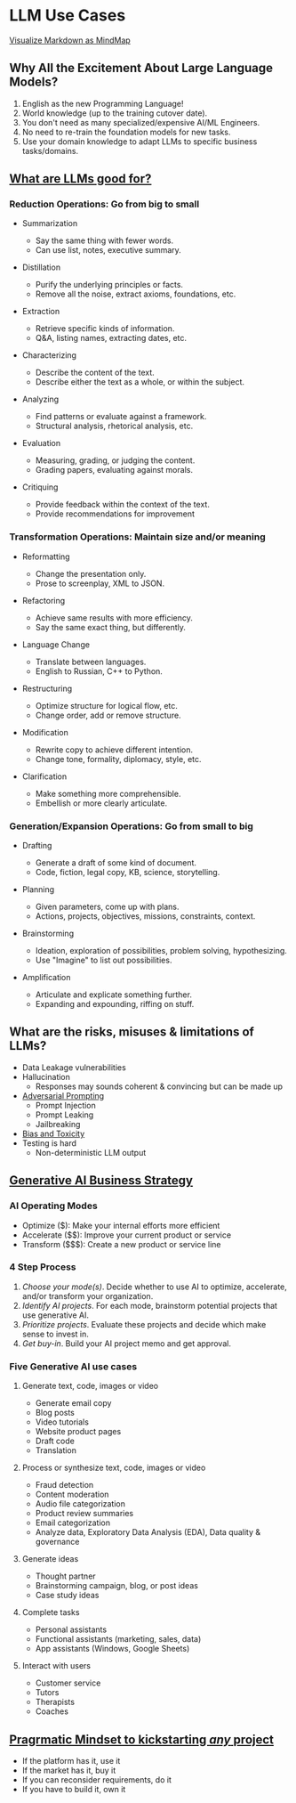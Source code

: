 # LLM Use Cases

[Visualize Markdown as MindMap](https://markmap.js.org/repl)

## Why All the Excitement About Large Language Models?

1. English as the new Programming Language!
2. World knowledge (up to the training cutover date).
3. You don't need as many specialized/expensive AI/ML Engineers.
4. No need to re-train the foundation models for new tasks.
5. Use your domain knowledge to adapt LLMs to specific business tasks/domains.

## [What are LLMs good for?](https://www.youtube.com/watch?v=aq7fnqzeaPc)

### Reduction Operations: Go from big to small

- Summarization
  - Say the same thing with fewer words.
  - Can use list, notes, executive summary.

- Distillation
  - Purify the underlying principles or facts.
  - Remove all the noise, extract axioms, foundations, etc.

- Extraction
  - Retrieve specific kinds of information.
  - Q&A, listing names, extracting dates, etc.

- Characterizing
  - Describe the content of the text.
  - Describe either the text as a whole, or within the subject.

- Analyzing
  - Find patterns or evaluate against a framework.
  - Structural analysis, rhetorical analysis, etc.

- Evaluation
  - Measuring, grading, or judging the content.
  - Grading papers, evaluating against morals.

- Critiquing
  - Provide feedback within the context of the text.
  - Provide recommendations for improvement

### Transformation Operations: Maintain size and/or meaning

- Reformatting
  - Change the presentation only.
  - Prose to screenplay, XML to JSON.

- Refactoring
  - Achieve same results with more efficiency.
  - Say the same exact thing, but differently.

- Language Change
  - Translate between languages.
  - English to Russian, C++ to Python.

- Restructuring
  - Optimize structure for logical flow, etc.
  - Change order, add or remove structure.

- Modification
  - Rewrite copy to achieve different intention.
  - Change tone, formality, diplomacy, style, etc.

- Clarification
  - Make something more comprehensible.
  - Embellish or more clearly articulate.

### Generation/Expansion Operations: Go from small to big

- Drafting
  - Generate a draft of some kind of document.
  - Code, fiction, legal copy, KB, science, storytelling.

- Planning
  - Given parameters, come up with plans.
  - Actions, projects, objectives, missions, constraints, context.

- Brainstorming
  - Ideation, exploration of possibilities, problem solving, hypothesizing.
  - Use "Imagine" to list out possibilities.

- Amplification
  - Articulate and explicate something further.
  - Expanding and expounding, riffing on stuff.

## What are the risks, misuses & limitations of LLMs?

- Data Leakage vulnerabilities
- Hallucination
  - Responses may sounds coherent & convincing but can be made up
- [Adversarial Prompting](https://www.promptingguide.ai/risks/adversarial)
  - Prompt Injection
  - Prompt Leaking
  - Jailbreaking
- [Bias and Toxicity](https://www.cs.princeton.edu/courses/archive/fall22/cos597G/lectures/lec14.pdf)
- Testing is hard
  - Non-deterministic LLM output

## [Generative AI Business Strategy](https://www.sectionschool.com/courses/generative-ai-business-strategy)

### AI Operating Modes

- Optimize ($): Make your internal efforts more efficient
- Accelerate ($$): Improve your current product or service
- Transform ($$$): Create a new product or service line

### 4 Step Process

1. *Choose your mode(s)*. Decide whether to use AI to optimize, accelerate, and/or transform your organization.
2. *Identify AI projects*. For each mode, brainstorm potential projects that use generative AI.
3. *Prioritize projects*. Evaluate these projects and decide which make sense to invest in.
4. *Get buy-in*. Build your AI project memo and get approval.

### Five Generative AI use cases

1. Generate text, code, images or video
   - Generate email copy
   - Blog posts
   - Video tutorials
   - Website product pages
   - Draft code
   - Translation

2. Process or synthesize text, code, images or video
   - Fraud detection
   - Content moderation
   - Audio file categorization
   - Product review summaries
   - Email categorization
   - Analyze data, Exploratory Data Analysis (EDA), Data quality & governance

3. Generate ideas
   - Thought partner
   - Brainstorming campaign, blog, or post ideas
   - Case study ideas

4. Complete tasks
   - Personal assistants
   - Functional assistants (marketing, sales, data)
   - App assistants (Windows, Google Sheets)

5. Interact with users
   - Customer service
   - Tutors
   - Therapists
   - Coaches

## [Pragrmatic Mindset to kickstarting *any* project](https://ben11kehoe.medium.com/serverless-is-a-state-of-mind-717ef2088b42)

- If the platform has it, use it
- If the market has it, buy it
- If you can reconsider requirements, do it
- If you have to build it, own it

